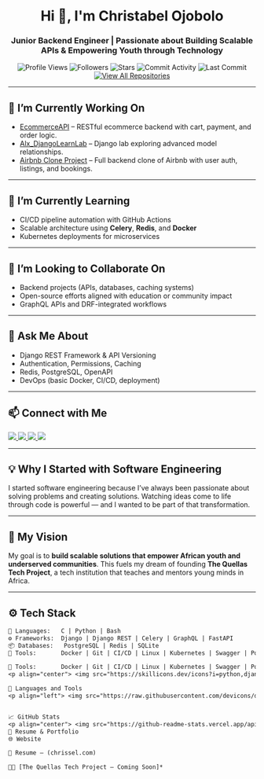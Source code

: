 <h1 align="center">Hi 👋, I'm Christabel Ojobolo</h1>
<h3 align="center">Junior Backend Engineer | Passionate about Building Scalable APIs & Empowering Youth through Technology</h3>

<div align="center">
  <img src="https://komarev.com/ghpvc/?username=ChristabelOjobolo&label=Profile%20Views&color=1a1b26&style=flat" alt="Profile Views"/>
  <img src="https://img.shields.io/github/followers/ChristabelOjobolo?label=Followers&style=social" alt="Followers"/>
  <img src="https://img.shields.io/github/stars/ChristabelOjobolo?label=Stars&style=social" alt="Stars"/>
  <img src="https://img.shields.io/github/commit-activity/m/ChristabelOjobolo/Alx_DjangoLearnLab?label=Commits" alt="Commit Activity"/>
  <img src="https://img.shields.io/github/last-commit/ChristabelOjobolo/Alx_DjangoLearnLab?label=Last%20Commit" alt="Last Commit"/>
  <a href="https://github.com/ChristabelOjobolo?tab=repositories">
    <img src="https://img.shields.io/badge/Repositories-View%20All-84cc16?style=for-the-badge&logo=github" alt="View All Repositories"/>
  </a>
</div>

---

## 🔭 I’m Currently Working On

- [EcommerceAPI](https://github.com/ChristabelOjobolo/EcommerceAPI) – RESTful ecommerce backend with cart, payment, and order logic.
- [Alx_DjangoLearnLab](https://github.com/ChristabelOjobolo/Alx_DjangoLearnLab) – Django lab exploring advanced model relationships.
- [Airbnb Clone Project](https://github.com/ChristabelOjobolo/airbnb-clone-project) – Full backend clone of Airbnb with user auth, listings, and bookings.

---

## 🌱 I’m Currently Learning

- CI/CD pipeline automation with GitHub Actions  
- Scalable architecture using **Celery**, **Redis**, and **Docker**
- Kubernetes deployments for microservices

---

## 🤝 I’m Looking to Collaborate On

- Backend projects (APIs, databases, caching systems)
- Open-source efforts aligned with education or community impact
- GraphQL APIs and DRF-integrated workflows

---

## 💬 Ask Me About

- Django REST Framework & API Versioning  
- Authentication, Permissions, Caching  
- Redis, PostgreSQL, OpenAPI  
- DevOps (basic Docker, CI/CD, deployment)

---

## 📫 Connect with Me

<p align="left">
  <a href="https://linkedin.com/in/christabelojobolo" target="_blank">
    <img src="https://img.shields.io/badge/LinkedIn-0077B5?style=for-the-badge&logo=linkedin&logoColor=white"/>
  </a>
  <a href="mailto:ojobolochristabe8@gmail.com">
    <img src="https://img.shields.io/badge/Gmail-D14836?style=for-the-badge&logo=gmail&logoColor=white"/>
  </a>
  <a href="https://twitter.com/Gm_Chrissie" target="_blank">
    <img src="https://img.shields.io/badge/Twitter-1DA1F2?style=for-the-badge&logo=twitter&logoColor=white"/>
  </a>
  <a href="https://chrissel.com" target="_blank">
    <img src="https://img.shields.io/badge/Portfolio-000?style=for-the-badge&logo=google-chrome&logoColor=white"/>
  </a>
</p>

---

## 💡 Why I Started with Software Engineering

I started software engineering because I’ve always been passionate about solving problems and creating solutions. Watching ideas come to life through code is powerful — and I wanted to be part of that transformation.

---

## 🎯 My Vision

My goal is to **build scalable solutions that empower African youth and underserved communities**. This fuels my dream of founding **The Quellas Tech Project**, a tech institution that teaches and mentors young minds in Africa.

---

## ⚙️ Tech Stack

```txt
🧠 Languages:   C | Python | Bash
⚙️ Frameworks:  Django | Django REST | Celery | GraphQL | FastAPI
📦 Databases:   PostgreSQL | Redis | SQLite
🧰 Tools:       Docker | Git | CI/CD | Linux | Kubernetes | Swagger | Postman

🧰 Tools:       Docker | Git | CI/CD | Linux | Kubernetes | Swagger | Postman
<p align="center"> <img src="https://skillicons.dev/icons?i=python,django,postgres,docker,redis,graphql,kubernetes,linux,github,git" /> </p

📘 Languages and Tools
<p align="left"> <img src="https://raw.githubusercontent.com/devicons/devicon/master/icons/python/python-original.svg" width="40"/> <img src="https://cdn.worldvectorlogo.com/logos/django.svg" width="40"/> <img src="https://raw.githubusercontent.com/devicons/devicon/master/icons/docker/docker-original.svg" width="40"/> <img src="https://raw.githubusercontent.com/devicons/devicon/master/icons/postgresql/postgresql-original-wordmark.svg" width="40"/> <img src="https://raw.githubusercontent.com/devicons/devicon/master/icons/git/git-original.svg" width="40"/> <img src="https://raw.githubusercontent.com/devicons/devicon/master/icons/linux/linux-original.svg" width="40"/> <img src="https://raw.githubusercontent.com/devicons/devicon/master/icons/graphql/graphql-plain.svg" width="40"/> </p


📈 GitHub Stats
<p align="center"> <img src="https://github-readme-stats.vercel.app/api?username=ChristabelOjobolo&show_icons=true&theme=radical" alt="Christabel's GitHub Stats"/> <br/> <img src="https://github-readme-streak-stats.herokuapp.com?user=ChristabelOjobolo&theme=dark&hide_border=true"/> </p>
🔗 Resume & Portfolio
🌐 Website

📄 Resume – (chrissel.com)

🧑‍🏫 [The Quellas Tech Project – Coming Soon]*

